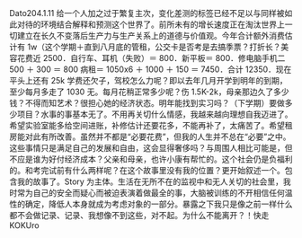 Dato204.1.11 给一个人加之过于繁复主次，变化差测的标签已经不足以与同样被如此对待的环境结合解释和预测这个世界了。前所未有的增长速度正在淘汰世界上一切建立在长久不变落后生产力与生产关系上的道德与价值观。今年合计额外消费估计有 1w（这个学期＋直到八月底的管租，公交卡是否考是去搞季票？打折长？美容花费近 2500．自行车、耳机（失败）＝ 800．新平板＝ 800．修电脑手机二 500 ＋ 300 ＝ 800 病租＝ 1050x6 ＋ 1000 ＋ 150 ＝ 7450．合计 12350．现在平头上还有 25k 学费还欠子，驾校怎么力呢？即以去年几月开学到明年的到期，至少每月多走了 1030 无。每月花稍正常多少呢？伤 1.5K-2k，母亲那边久了多少钱？不得而知艺术？很担心她的经济状态。明年能找到实习吗？（下学期）要做多少项目？水事的事基本无了。不用再关切什么情感，我越来越向理想自我迈进了。希望实验室能多给空间进账，补修估计还要花多，不能再补了，太痛苦了。希望租房能对此有所改善。虽然并不都是“必要花费”，但我的人生并不总在“必要”之中。这些事情只是满足自己的发展和自由，这会显得奢侈吗？与周围人相比可能是，但不应是谁为好付经济成本？父亲和母亲，也许小康有帮忙的。这个社会仍是负福利的。和考完试前有什么两样呢？在这个故事里没有我的位置？更开始叙述一个。包含我的故事了。Story 为主体。生活在无所不在的监视中和无人关切的社会里，我时常为自己的安全而疑心而被迫表演着做最全的事，大脑被训练的不开相信任何温性的确定，降低人本身就成为考虑对象的一部分。暴露之下我只是像之前一样什么都不会做记录、记录、我想像不到这些，对不起。为什么不能离开？！快走 KOKUro
